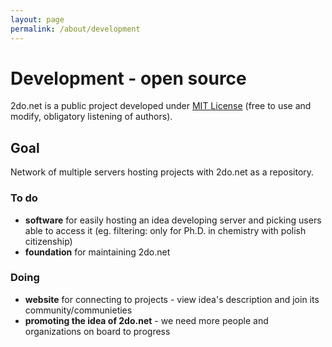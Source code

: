 ```yaml
---
layout: page
permalink: /about/development 
---
```


# Development - open source 
2do.net is a public project developed under [MIT License](https://opensource.org/licenses/MIT) (free to use and modify, obligatory listening of authors).

## Goal 
Network of multiple servers hosting projects with 2do.net as a repository.

### To do
* **software** for easily hosting an idea developing server and picking users able to access it (eg. filtering: only for Ph.D. in chemistry with polish citizenship)
* **foundation** for maintaining 2do.net 

### Doing 
* **website** for connecting to projects - view idea's description and join its community/communieties 
* **promoting the idea of 2do.net** - we need more people and organizations on board to progress


